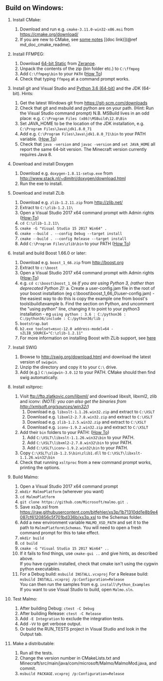 ## Build on Windows: ##

1. Install CMake:
    1. Download and run e.g. `cmake-3.11.0-win32-x86.msi` from https://cmake.org/download/
    2. If you are new to CMake, see [some notes](cmake_readme.md) [(doc link)](@ref md_doc_cmake_readme).

2. Install FFMPEG: 
    1. Download [64-bit Static](http://ffmpeg.zeranoe.com/builds/win64/static/ffmpeg-latest-win64-static.zip) from [Zeranoe](http://ffmpeg.zeranoe.com/builds/).
    2. Unpack the contents of the zip (bin folder etc.) to `C:\ffmpeg`
    3. Add `C:\ffmpeg\bin` to your `PATH` ([How To](https://support.microsoft.com/en-us/kb/310519))
    4. Check that typing `ffmpeg` at a command prompt works.

3. Install git and Visual Studio and [Python 3.6 (64-bit)](https://www.python.org/ftp/python/3.6.0/python-3.6.0.amd64.exe) and the JDK (64-bit). Hints:
    1. Get the latest Windows git from https://git-scm.com/downloads
    2. Check that git and msbuild and python are on your path. (Hint: Run the Visual Studio command prompt)
       N.B. MSBuild lives in an odd place: e.g. `C:\Program Files (x86)\MSBuild\12.0\Bin`
    3. Set JAVA_HOME to be the location of the JDK installation, e.g. `C:\Program Files\Java\jdk1.8.0_71`
    4. Add e.g. `C:\Program Files\Java\jdk1.8.0_71\bin` to your PATH variable. ([How To](https://support.microsoft.com/en-us/kb/310519))
    5. Check that `java -version` and `javac -version` and `set JAVA_HOME` all report the same 64-bit version.
       The Minecraft version currently requires Java 8. 
    
4. Download and install Doxygen
    1. Download e.g. `doxygen-1.8.11-setup.exe` from http://www.stack.nl/~dimitri/doxygen/download.html
    2. Run the exe to install.

5. Download and install ZLib
    1. Download e.g. `zlib-1.2.11.zip` from http://zlib.net/
    2. Extract to `C:\zlib-1.2.11\`
    3. Open a Visual Studio 2017 x64 command prompt with Admin rights ([How-To](https://technet.microsoft.com/en-us/library/cc947813(v=ws.10).aspx))
    4. `cd C:\zlib-1.2.11\`
    5. `cmake -G "Visual Studio 15 2017 Win64" .`
    6. `cmake --build . --config Debug --target install`
    7. `cmake --build . --config Release --target install`
    8. Add `C:\Program Files\zlib\bin` to your PATH ([How To](https://support.microsoft.com/en-us/kb/310519))

6. Install and build Boost 1.66.0 or later:
    1. Download e.g. `boost_1_66.zip` from http://boost.org
    2. Extract to `c:\boost`
    3. Open a Visual Studio 2017 x64 command prompt with Admin rights ([How-To](https://technet.microsoft.com/en-us/library/cc947813(v=ws.10).aspx))
    4. e.g. `cd c:\boost\boost_1_66`
    *If you are using Python 3, (rather than deprecated Python 2):*
        a. Create a user-config.jam file in the root of your boost installation (eg c:\boost\boost_1_66_0\user-config.jam) - the easiest way to do this is copy the example one from boost's tools\build\example
        b. Find the section on Python, and uncomment the "using python" line, changing it to point to your python3 installation - eg `using python : 3.6 : C:/python36 : C:/python36/include : C:/python36/lib ;`
    5. `bootstrap.bat`
    6. `b2.exe toolset=msvc-12.0 address-model=64 -sZLIB_SOURCE="C:\zlib-1.2.11"`   
    7. For more information on installing Boost with ZLib support, see [here](http://www.boost.org/doc/libs/1_66_0/libs/iostreams/doc/installation.html)

7. Install SWIG
    1. Browse to http://swig.org/download.html and download the latest version of `swigwin`.
    2. Unzip the directory and copy it to your `C:\` drive.
    3. Add (e.g.) `C:\swigwin-3.0.12` to your PATH. CMake should then find swig automatically.
    
8. Install xsltproc:
    1. Visit ftp://ftp.zlatkovic.com/libxml/ and download libxslt, libxml2, zlib and iconv: _(NOTE: you can also get the binaries from http://xmlsoft.org/sources/win32/)_
        1. Download e.g. `libxslt-1.1.26.win32.zip` and extract to `C:\XSLT`
        2. Download e.g. `libxml2-2.7.8.win32.zip` and extract to `C:\XSLT`
        3. Download e.g. `zlib-1.2.5.win32.zip` and extract to `C:\XSLT`
        4. Download e.g. `iconv-1.9.2.win32.zip` and extract to `C:\XSLT`
    2. Add their `bin` folders to your PATH: ([How To](https://support.microsoft.com/en-us/kb/310519))
        1. Add `C:\XSLT\libxslt-1.1.26.win32\bin` to your PATH.
        2. Add `C:\XSLT\libxml2-2.7.8.win32\bin` to your PATH.
        3. Add `C:\XSLT\iconv-1.9.2.win32\bin` to your PATH.
    3. Copy `C:\XSLT\zlib-1.2.5\bin\zlib1.dll` to `C:\XSLT\libxslt-1.1.26.win32\bin`
    4. Check that running `xsltproc` from a new command prompt works, printing the options.

9. Build Malmo:
    1. Open a Visual Studio 2017 x64 command prompt
    2. `mkdir MalmoPlatform` (wherever you want)
    3. `cd MalmoPlatform`
    4. `git clone https://github.com/Microsoft/malmo.git .`
    5. Save xs3p.xsl from https://raw.githubusercontent.com/bitfehler/xs3p/1b71310dd1e8b9e4087cf6120856c5f701bd336b/xs3p.xsl to the Schemas folder.
    6. Add a new environment variable `MALMO_XSD_PATH` and set it to the path to `MalmoPlatform\Schemas`. You will need to open a fresh command prompt for this to take effect.
    7. `mkdir build`
    8. `cd build`
    9. `cmake -G "Visual Studio 15 2017 Win64" ..`
    10. If it fails to find things, use `cmake-gui ..` and give hints, as described above.  
        If you have cygwin installed, check that cmake isn't using the cygwin python executables.
    11. For a Debug build: `msbuild INSTALL.vcxproj`
        For a Release build: `msbuild INSTALL.vcxproj /p:Configuration=Release`  
        You can then run the samples from e.g. `install\Python_Examples`  
        If you want to use Visual Studio to build, open `Malmo.sln`.
 
10. Test Malmo:
    1. After building Debug: `ctest -C Debug`
    2. After building Release: `ctest -C Release`
    3. Add `-E Integration` to exclude the integration tests.
    4. Add `-VV` to get verbose output.
    5. Or build the RUN_TESTS project in Visual Studio and look in the Output tab.

11. Make a distributable:
    1. Run all the tests.
    2. Change the version number in CMakeLists.txt and Minecraft/src/main/java/com/microsoft/Malmo/MalmoMod.java, and commit.
    3. `msbuild PACKAGE.vcxproj /p:Configuration=Release`
